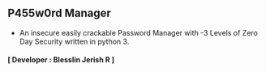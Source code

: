 ## P455w0rd Manager
- An insecure easily crackable Password Manager with -3 Levels of Zero Day Security written in python 3.
#### **[ Developer : Blesslin Jerish R ]**
